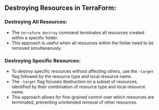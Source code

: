## Destroying Resources in TerraForm:

### Destroying All Resources:
- The `terraform destroy` command terminates all resources created within a specific folder.
- This approach is useful when all resources within the folder need to be removed simultaneously.

### Destroying Specific Resources:
- To destroy specific resources without affecting others, use the `-target` flag followed by the resource type and local resource name.
- The `-target` flag focuses destruction on a subset of resources, identified by their combination of resource type and local resource name.
- This approach allows for fine-grained control over which resources are terminated, preventing unintended removal of other resources.
